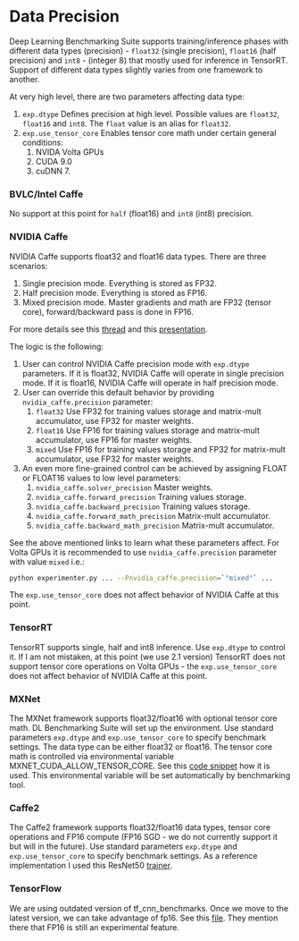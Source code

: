 # __Data Precision__
Deep Learning Benchmarking Suite supports training/inference phases with different
data types (precision) - `float32` (single precision), `float16` (half precision)
and `int8` - (integer 8) that mostly used for inference in TensorRT. Support of different
data types slightly varies from one framework to another.

At very high level, there are two parameters affecting data type:

1. `exp.dtype` Defines precision at high level. Possible values are `float32`,
   `float16` and `int8`. The `float` value is an alias for `float32`.
2. `exp.use_tensor_core` Enables tensor core math under certain general conditions:
   1. NVIDA Volta GPUs
   2. CUDA 9.0
   3. cuDNN 7.

### BVLC/Intel Caffe
No support at this point for `half` (float16) and `int8` (int8) precision.

### NVIDIA Caffe
NVIDIA Caffe supports float32 and float16 data types. There are three scenarios:

1. Single precision mode. Everything is stored as FP32.
2. Half precision mode. Everything is stored as FP16.
3. Mixed precision mode. Master gradients and math are FP32 (tensor core),
   forward/backward pass is done in FP16.

For more details see this [thread](https://github.com/NVIDIA/caffe/issues/420) and
this [presentation](http://on-demand.gputechconf.com/gtc/2017/presentation/s7218-training-with-mixed-precision-boris-ginsburg.pdf).

The logic is the following:
1. User can control NVIDIA Caffe precision mode with `exp.dtype` parameters. If it is
   float32, NVIDIA Caffe will operate in single precision mode. If it is float16, NVIDIA
   Caffe will operate in half precision mode.
2. User can override this default behavior by providing `nvidia_caffe.precision` parameter:
   1. `float32` Use FP32 for training values storage and matrix-mult accumulator, use FP32
      for master weights.
   2. `float16` Use FP16 for training values storage and matrix-mult accumulator, use FP16
      for master weights.
   3. `mixed` Use FP16 for training values storage and FP32 for matrix-mult accumulator, use
      FP32 for master weights.
3. An even more fine-grained control can be achieved by assigning FLOAT or FLOAT16 values to
   low level parameters:
   1. `nvidia_caffe.solver_precision` Master weights.
   2. `nvidia_caffe.forward_precision` Training values storage.
   3. `nvidia_caffe.backward_precision` Training values storage.
   4. `nvidia_caffe.forward_math_precision` Matrix-mult accumulator.
   5. `nvidia_caffe.backward_math_precision` Matrix-mult accumulator.

See the above mentioned links to learn what these parameters affect. For Volta GPUs it is
recommended to use `nvidia_caffe.precision` parameter with value `mixed` i.e.:
```bash
python experimenter.py ... --Pnvidia_caffe.precision=`"mixed"` ...
```
The `exp.use_tensor_core` does not affect behavior of NVIDIA Caffe at this point.

### TensorRT
TensorRT supports single, half and int8 inference. Use `exp.dtype` to control it. If I am
not mistaken, at this point (we use 2.1 version) TensorRT does not support tensor core
operations on Volta GPUs - the `exp.use_tensor_core` does not affect behavior of NVIDIA
Caffe at this point.

### MXNet
The MXNet framework supports float32/float16 with optional tensor core math. DL Benchmarking
Suite will set up the environment. Use standard parameters `exp.dtype` and `exp.use_tensor_core`
to specify benchmark settings. The data type can be either float32 or float16.
The tensor core math is controlled via environmental variable MXNET_CUDA_ALLOW_TENSOR_CORE. See
this [code snippet](https://github.com/apache/incubator-mxnet/blob/a36bf573ad82550dbb6692a89d7ddd1d5e4487fd/src/common/cuda_utils.h)
how it is used. This environmental variable will be set automatically by benchmarking tool.

### Caffe2
The Caffe2 framework supports float32/float16 data types, tensor core operations and
FP16 compute (FP16 SGD - we do not currently support it but will in the future).
Use standard parameters `exp.dtype` and `exp.use_tensor_core` to specify benchmark
settings. As a reference implementation I used this ResNet50 [trainer](https://github.com/caffe2/caffe2/blob/master/caffe2/python/examples/resnet50_trainer.py).

### TensorFlow
We are using outdated version of tf_cnn_benchmarks. Once we move to the latest version,
we can take advantage of fp16. See this [file](https://github.com/tensorflow/benchmarks/blob/master/scripts/tf_cnn_benchmarks/benchmark_cnn.py).
They mention there that FP16 is still an experimental feature.
